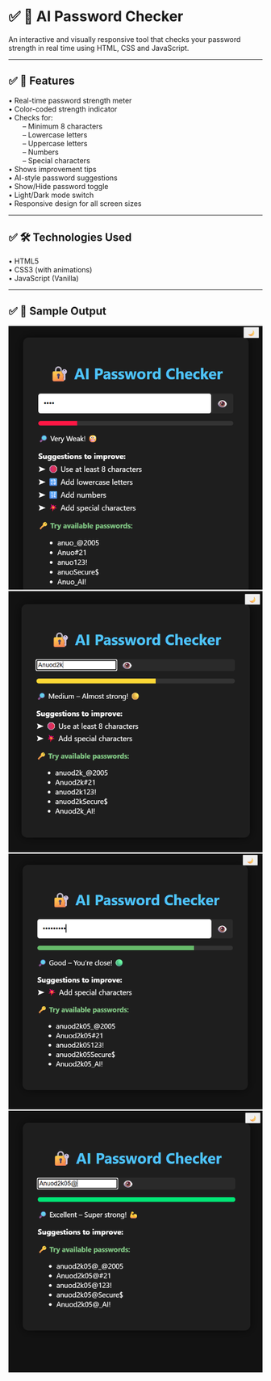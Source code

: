 # ✅ 🔐 AI Password Checker

An interactive and visually responsive tool that checks your password strength in real time using HTML, CSS and JavaScript.


---

## ✅ 🚀 Features

•  Real-time password strength meter  
•  Color-coded strength indicator  
•  Checks for:  
  – Minimum 8 characters  
  – Lowercase letters  
  – Uppercase letters  
  – Numbers  
  – Special characters  
•   Shows improvement tips  
•   AI-style password suggestions  
•   Show/Hide password toggle  
•   Light/Dark mode switch  
•   Responsive design for all screen sizes



---

## ✅ 🛠️ Technologies Used

•   HTML5  
•   CSS3 (with animations)  
•   JavaScript (Vanilla)


---

## ✅ 📸 Sample Output

![Screenshot 1](ss.png)  
![Screenshot 2](sss.png)  
![Screenshot 3](ssss.png)  
![Screenshot 4](sssss.png)
